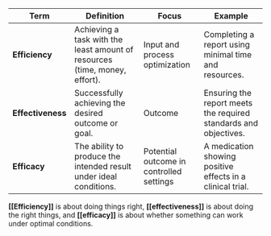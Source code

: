 
| Term          | Definition                                                                                           | Focus                              | Example                                      |
|---------------|------------------------------------------------------------------------------------------------------|-----------------------------------|----------------------------------------------|
| **Efficiency**  | Achieving a task with the least amount of resources (time, money, effort).                         | Input and process optimization    | Completing a report using minimal time and resources. |
| **Effectiveness** | Successfully achieving the desired outcome or goal.                                              | Outcome                           | Ensuring the report meets the required standards and objectives. |
| **Efficacy**     | The ability to produce the intended result under ideal conditions.                                | Potential outcome in controlled settings | A medication showing positive effects in a clinical trial.     |

**[[Efficiency]]** is about doing things right, **[[effectiveness]]** is about doing the right things, and **[[efficacy]]** is about whether something can work under optimal conditions.